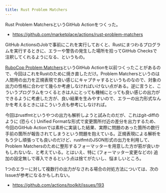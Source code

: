 ```yaml
---
title: Rust Problem Matchers
---
```


Rust Problem MatchersというGitHub Actionをつくった。

- <https://github.com/marketplace/actions/rust-problem-matchers>

GitHub ActionsのJobで事前にこれを実行しておくと、Rustにまつわるプログラムを実行するときに、エラーや警告の発生した場所を拾ってGitHub Checksで注釈してくれるようになる、というもの。

[RuboCop Problem Matchers](https://github.com/marketplace/actions/rubocop-problem-matchers)というGitHub Actionを以前つくったことがあるので、今回はこれをRustのために焼き直しただけ。Problem Matchersというのは人間用の出力を正規表現で良い感じにキャプチャするというものなので、対象の出力の性格に合わせて幾らか考慮しなければいけない点がある。逆に言うと、こういうプログラムをつくるときは人にとっても機械にとっても良い感じの出力ができるように考慮した方が、良い結果を生みやすいので、エラーの出力形式なんかを考えるときにはこういう点も参考にしなければ。

今回はrustfmtというやつの出力も解析しようと試みたのだが、これはgit-diffのように (恐らく) Unified Formatな形式で変更箇所付近の差分を出力するため、今回のGitHub Actionでは素朴に実装した結果、実際に問題のあった箇所の数行手前の箇所が報告されてしまうという問題を抱えている。正規表現による解析をもう少し頑張っても良いのだけど、rustfmtのJSON形式の出力を利用して、Problem Matchersのために整形するフォーマッターを用意した方が筋が良いかもしれないな、と考えている。とはいえ、特に (フォーマッター変更などの) 追加の設定無しで導入できるという点は捨てがたいし、悩ましいところ。

1つのエラーに対して複数行の出力がなされる場合の対処方法については、次のIssueが参考になるかもしれない。

- <https://github.com/actions/toolkit/issues/193>
